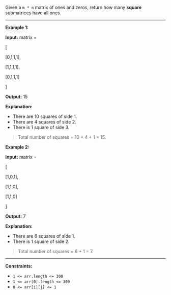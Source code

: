 Given a `m * n` matrix of ones and zeros, return how many **square** submatrices have all ones.

--- 

**Example 1:**

**Input:** matrix =

[
    
  [0,1,1,1],

  [1,1,1,1],

  [0,1,1,1]

]

**Output:** 15

**Explanation:** 

- There are 10 squares of side 1.
- There are 4 squares of side 2.
- There is  1 square of side 3.

> Total number of squares = 10 + 4 + 1 = 15.

**Example 2:**

**Input:** matrix =

[

  [1,0,1],

  [1,1,0],

  [1,1,0]

]

**Output:** 7

**Explanation:** 

- There are 6 squares of side 1.  
- There is 1 square of side 2. 

> Total number of squares = 6 + 1 = 7.
 
---

**Constraints:**

* `1 <= arr.length <= 300`
* `1 <= arr[0].length <= 300`
* `0 <= arr[i][j] <= 1`